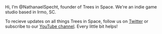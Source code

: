 Hi, I’m @NathanaelSpecht, founder of Trees in Space. We're an indie game studio based in Irmo, SC.

To recieve updates on all things Trees in Space, follow us on [Twitter](https://twitter.com/Trees_In_Space) or subscribe to our [YouTube channel](https://www.youtube.com/channel/UCoQpBkhCGZPyzEnDpthWpfQ). Every little bit helps!

<!---
NathanaelSpecht/NathanaelSpecht is a ✨ special ✨ repository because its `README.md` (this file) 
appears on your GitHub profile. You can click the Preview link to take a look at your changes.
--->

